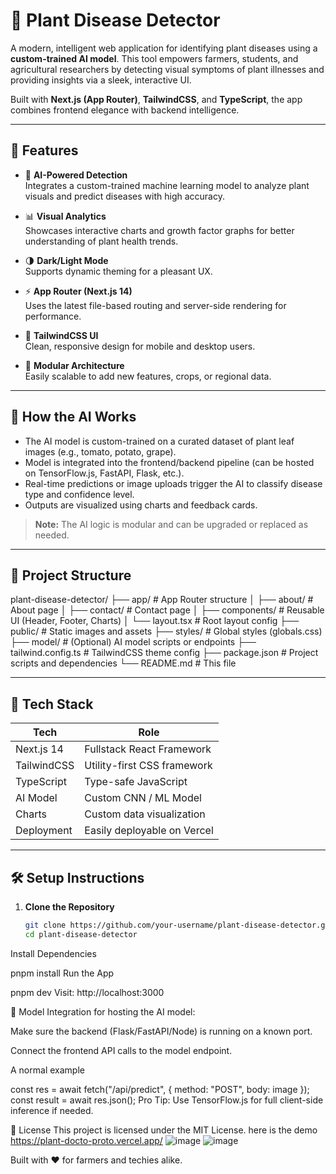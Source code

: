 # 🌿 Plant Disease Detector

A modern, intelligent web application for identifying plant diseases using a **custom-trained AI model**. This tool empowers farmers, students, and agricultural researchers by detecting visual symptoms of plant illnesses and providing insights via a sleek, interactive UI.

Built with **Next.js (App Router)**, **TailwindCSS**, and **TypeScript**, the app combines frontend elegance with backend intelligence.

---

## 🚀 Features

- 🧠 **AI-Powered Detection**  
  Integrates a custom-trained machine learning model to analyze plant visuals and predict diseases with high accuracy.

- 📊 **Visual Analytics**  
  Showcases interactive charts and growth factor graphs for better understanding of plant health trends.

- 🌗 **Dark/Light Mode**  
  Supports dynamic theming for a pleasant UX.

- ⚡ **App Router (Next.js 14)**  
  Uses the latest file-based routing and server-side rendering for performance.

- 🎨 **TailwindCSS UI**  
  Clean, responsive design for mobile and desktop users.

- 🔌 **Modular Architecture**  
  Easily scalable to add new features, crops, or regional data.

---

## 🧠 How the AI Works

- The AI model is custom-trained on a curated dataset of plant leaf images (e.g., tomato, potato, grape).
- Model is integrated into the frontend/backend pipeline (can be hosted on TensorFlow.js, FastAPI, Flask, etc.).
- Real-time predictions or image uploads trigger the AI to classify disease type and confidence level.
- Outputs are visualized using charts and feedback cards.

> **Note:** The AI logic is modular and can be upgraded or replaced as needed.

---

## 📁 Project Structure

plant-disease-detector/
├── app/ # App Router structure
│ ├── about/ # About page
│ ├── contact/ # Contact page
│ ├── components/ # Reusable UI (Header, Footer, Charts)
│ └── layout.tsx # Root layout config
├── public/ # Static images and assets
├── styles/ # Global styles (globals.css)
├── model/ # (Optional) AI model scripts or endpoints
├── tailwind.config.ts # TailwindCSS theme config
├── package.json # Project scripts and dependencies
└── README.md # This file

---

## 🔧 Tech Stack

| Tech         | Role                          |
|--------------|-------------------------------|
| Next.js 14   | Fullstack React Framework     |
| TailwindCSS  | Utility-first CSS framework   |
| TypeScript   | Type-safe JavaScript          |
| AI Model     | Custom CNN / ML Model         |
| Charts       | Custom data visualization     |
| Deployment   | Easily deployable on Vercel   |

---

## 🛠️ Setup Instructions

1. **Clone the Repository**
   ```bash
   git clone https://github.com/your-username/plant-disease-detector.git
   cd plant-disease-detector
Install Dependencies


pnpm install
Run the App


pnpm dev
Visit: http://localhost:3000

🧪 Model Integration
for  hosting the AI model:

Make sure the backend (Flask/FastAPI/Node) is running on a known port.

Connect the frontend API calls to the model endpoint.

A normal example 

const res = await fetch("/api/predict", { method: "POST", body: image });
const result = await res.json();
Pro Tip: Use TensorFlow.js for full client-side inference if needed.


📄 License
This project is licensed under the MIT License.
here is the demo  https://plant-docto-proto.vercel.app/
![image](https://github.com/user-attachments/assets/6b0458ac-5cec-4177-8894-786a0e2278d8)
![image](https://github.com/user-attachments/assets/c59182eb-78f0-461b-bdea-173f8b4876d2)



Built with ❤️ for farmers and techies alike.
